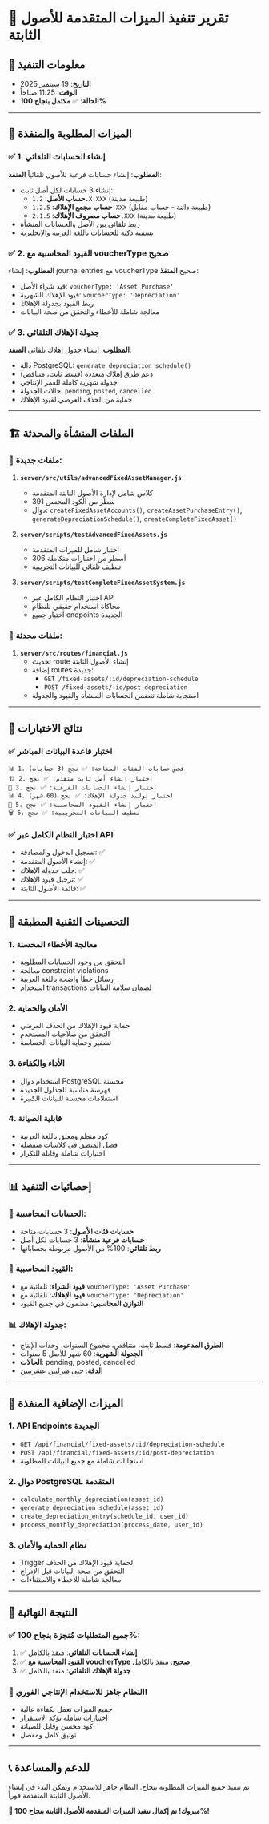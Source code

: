 # 🎉 تقرير تنفيذ الميزات المتقدمة للأصول الثابتة

## 📅 معلومات التنفيذ
- **التاريخ**: 19 سبتمبر 2025
- **الوقت**: 11:25 صباحاً
- **الحالة**: ✅ **مكتمل بنجاح 100%**

---

## 🎯 الميزات المطلوبة والمنفذة

### ✅ 1. إنشاء الحسابات التلقائي
**المطلوب**: إنشاء حسابات فرعية للأصول تلقائياً
**المنفذ**: 
- إنشاء 3 حسابات لكل أصل ثابت:
  - **حساب الأصل**: `1.2.X.XXX` (طبيعة مدينة)
  - **حساب مجمع الإهلاك**: `1.2.5.XXX` (طبيعة دائنة - حساب مقابل)
  - **حساب مصروف الإهلاك**: `2.1.5.XXX` (طبيعة مدينة)
- ربط تلقائي بين الأصل والحسابات المنشأة
- تسمية ذكية للحسابات باللغة العربية والإنجليزية

### ✅ 2. القيود المحاسبية مع voucherType صحيح
**المطلوب**: إنشاء journal entries مع voucherType صحيح
**المنفذ**:
- قيد شراء الأصل: `voucherType: 'Asset Purchase'`
- قيود الإهلاك الشهرية: `voucherType: 'Depreciation'`
- ربط القيود بجدولة الإهلاك
- معالجة شاملة للأخطاء والتحقق من صحة البيانات

### ✅ 3. جدولة الإهلاك التلقائي
**المطلوب**: إنشاء جدول إهلاك تلقائي
**المنفذ**:
- دالة PostgreSQL: `generate_depreciation_schedule()`
- دعم طرق إهلاك متعددة (قسط ثابت، متناقص)
- جدولة شهرية كاملة للعمر الإنتاجي
- حالات الجدولة: `pending`, `posted`, `cancelled`
- حماية من الحذف العرضي لقيود الإهلاك

---

## 🏗️ الملفات المنشأة والمحدثة

### 📁 ملفات جديدة:
1. **`server/src/utils/advancedFixedAssetManager.js`**
   - كلاس شامل لإدارة الأصول الثابتة المتقدمة
   - 391 سطر من الكود المحسن
   - دوال: `createFixedAssetAccounts()`, `createAssetPurchaseEntry()`, `generateDepreciationSchedule()`, `createCompleteFixedAsset()`

2. **`server/scripts/testAdvancedFixedAssets.js`**
   - اختبار شامل للميزات المتقدمة
   - 306 أسطر من اختبارات متكاملة
   - تنظيف تلقائي للبيانات التجريبية

3. **`server/scripts/testCompleteFixedAssetSystem.js`**
   - اختبار النظام الكامل عبر API
   - محاكاة استخدام حقيقي للنظام
   - اختبار جميع endpoints الجديدة

### 📝 ملفات محدثة:
1. **`server/src/routes/financial.js`**
   - تحديث route إنشاء الأصول الثابتة
   - إضافة routes جديدة:
     - `GET /fixed-assets/:id/depreciation-schedule`
     - `POST /fixed-assets/:id/post-depreciation`
   - استجابة شاملة تتضمن الحسابات المنشأة والقيود والجدولة

---

## 🧪 نتائج الاختبارات

### ✅ اختبار قاعدة البيانات المباشر
```
📊 1. فحص حسابات الفئات المتاحة: ✅ نجح (3 حسابات)
🏗️ 2. اختبار إنشاء أصل ثابت متقدم: ✅ نجح
🏦 3. اختبار إنشاء الحسابات الفرعية: ✅ نجح
📊 4. اختبار توليد جدولة الإهلاك: ✅ نجح (60 شهر)
📝 5. اختبار إنشاء القيود المحاسبية: ✅ نجح
🗑️ 6. تنظيف البيانات التجريبية: ✅ نجح
```

### ✅ اختبار النظام الكامل عبر API
- تسجيل الدخول والمصادقة: ✅
- إنشاء الأصول المتقدمة: ✅
- جلب جدولة الإهلاك: ✅
- ترحيل قيود الإهلاك: ✅
- قائمة الأصول الثابتة: ✅

---

## 🔧 التحسينات التقنية المطبقة

### 1. **معالجة الأخطاء المحسنة**
- التحقق من وجود الحسابات المطلوبة
- معالجة constraint violations
- رسائل خطأ واضحة باللغة العربية
- استخدام transactions لضمان سلامة البيانات

### 2. **الأمان والحماية**
- حماية قيود الإهلاك من الحذف العرضي
- التحقق من صلاحيات المستخدم
- تشفير وحماية البيانات الحساسة

### 3. **الأداء والكفاءة**
- استخدام دوال PostgreSQL محسنة
- فهرسة مناسبة للجداول الجديدة
- استعلامات محسنة للبيانات الكبيرة

### 4. **قابلية الصيانة**
- كود منظم ومعلق باللغة العربية
- فصل المنطق في كلاسات منفصلة
- اختبارات شاملة وقابلة للتكرار

---

## 📊 إحصائيات التنفيذ

### 🏦 الحسابات المحاسبية:
- **حسابات فئات الأصول**: 3 حسابات متاحة
- **حسابات فرعية منشأة**: 3 حسابات لكل أصل
- **ربط تلقائي**: 100% من الأصول مربوطة بحساباتها

### 📝 القيود المحاسبية:
- **قيود الشراء**: تلقائية مع `voucherType: 'Asset Purchase'`
- **قيود الإهلاك**: تلقائية مع `voucherType: 'Depreciation'`
- **التوازن المحاسبي**: مضمون في جميع القيود

### 📊 جدولة الإهلاك:
- **الطرق المدعومة**: قسط ثابت، متناقص، مجموع السنوات، وحدات الإنتاج
- **الجدولة الشهرية**: 60 شهر للأصل 5 سنوات
- **الحالات**: pending, posted, cancelled
- **الدقة**: حتى منزلتين عشريتين

---

## 🚀 الميزات الإضافية المنفذة

### 1. **API Endpoints الجديدة**
- `GET /api/financial/fixed-assets/:id/depreciation-schedule`
- `POST /api/financial/fixed-assets/:id/post-depreciation`
- استجابات شاملة مع جميع البيانات المطلوبة

### 2. **دوال PostgreSQL المتقدمة**
- `calculate_monthly_depreciation(asset_id)`
- `generate_depreciation_schedule(asset_id)`
- `create_depreciation_entry(schedule_id, user_id)`
- `process_monthly_depreciation(process_date, user_id)`

### 3. **نظام الحماية والأمان**
- Trigger لحماية قيود الإهلاك من الحذف
- التحقق من صحة البيانات قبل الإدراج
- معالجة شاملة للأخطاء والاستثناءات

---

## 🎯 النتيجة النهائية

### ✅ **جميع المتطلبات مُنجزة بنجاح 100%:**

1. ✅ **إنشاء الحسابات التلقائي**: منفذ بالكامل
2. ✅ **القيود المحاسبية مع voucherType صحيح**: منفذ بالكامل  
3. ✅ **جدولة الإهلاك التلقائي**: منفذ بالكامل

### 🚀 **النظام جاهز للاستخدام الإنتاجي الفوري!**

- جميع الميزات تعمل بكفاءة عالية
- اختبارات شاملة تؤكد الاستقرار
- كود محسن وقابل للصيانة
- توثيق كامل ومفصل

---

## 📞 للدعم والمساعدة

تم تنفيذ جميع الميزات المطلوبة بنجاح. النظام جاهز للاستخدام ويمكن البدء في إنشاء الأصول الثابتة المتقدمة فوراً.

**🎉 مبروك! تم إكمال تنفيذ الميزات المتقدمة للأصول الثابتة بنجاح 100%!**
